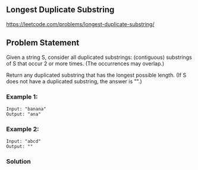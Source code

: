 ## Longest Duplicate Substring
https://leetcode.com/problems/longest-duplicate-substring/

## Problem Statement
Given a string S, consider all duplicated substrings: (contiguous) substrings of S that occur 2 or more times.  (The occurrences may overlap.)

Return any duplicated substring that has the longest possible length.  (If S does not have a duplicated substring, the answer is "".)
### Example 1:
```
Input: "banana"
Output: "ana"
```
### Example 2:
```
Input: "abcd"
Output: ""
```
### Solution
